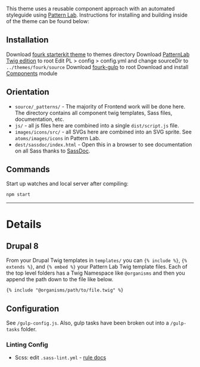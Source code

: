 This theme uses a reusable component approach with an automated styleguide using [Pattern Lab](http://patternlab.io/). Instructions for installing and building inside of the theme can be found below:

## Installation

  Download [fourk starterkit theme](https://github.com/evanmwillhite/fourk) to themes directory
  Download [PatternLab Twig edition](https://github.com/pattern-lab/edition-php-twig-standard) to root
  Edit PL > config > config.yml and change sourceDir to `../themes/fourk/source`
  Download [fourk-gulp](https://github.com/evanmwillhite/fourk-gulp) to root
  Download and install [Components](https://www.drupal.org/project/components) module

## Orientation

- `source/_patterns/` - The majority of Frontend work will be done here. The directory contains all component twig templates, Sass files, documentation, etc.
- `js/` - all js files here are combined into a single `dist/script.js` file.
- `images/icons/src/` - all SVGs here are combined into an SVG sprite. See `atoms/images/icons` in Pattern Lab.
- `dest/sassdoc/index.html` - Open this in a browser to see documentation on all Sass thanks to [SassDoc](http://sassdoc.com).

## Commands

Start up watches and local server after compiling:

```bash
npm start
```

---

# Details

## Drupal 8

From your Drupal Twig templates in `templates/` you can `{% include %}`, `{% extends %}`, and `{% embed %}` your Pattern Lab Twig template files. Each of the top level folders has a Twig Namespace like `@organisms` and then you append the path down to the file like below.

    {% include "@organisms/path/to/file.twig" %}

## Configuration

See `/gulp-config.js`. Also, gulp tasks have been broken out into a `/gulp-tasks` folder.

### Linting Config

- Scss: edit `.sass-lint.yml` - [rule docs](https://github.com/sasstools/sass-lint/tree/master/docs/rules)
